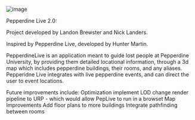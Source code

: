 ![image](https://github.com/user-attachments/assets/62d08701-bd8e-4670-b9e2-9a09da5e3033)

Pepperdine Live 2.0:

Project developed by Landon Brewster and Nick Landers.

Inspired by Pepperdine Live, developed by Hunter Martin.

PepperdineLive is an application meant to guide lost people at Pepperdine University, by providing them detailed locational information, through a 3d map which includes pepperdine buildings, their rooms, and any aliases. Pepperidne Live integrates with live pepperdine events, and can direct the user to event locations.

Future improvements include:
  Optimization
    implement LOD
    change render pipeline to URP - which would allow PepLive to run in a browset
  Map Improvements
    Add floor plans to more buildings
    Integrate pathfinding between rooms

